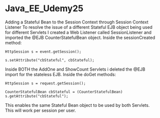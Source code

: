 # Java_EE_Udemy25
Adding a Stateful Bean to the Session Context through Session Context Listener
To resolve the issue of a different Stateful EJB object being used for different Servlets 
I created a Web Listener called SessionListener and imported the @EJB CounterStatefulBean object.
Inside the sessionCreated method:

    HttpSession s = event.getSession();
    	
    s.setAttribute("cbStateful", cbStateful);
    
Inside BOTH the AddOne and ShowCount Servlets i deleted the @EJB import for the stateless EJB.
Inside the doGet methods:

    HttpSession s = request.getSession();
		
    CounterStatefulBean cbStateful = (CounterStatefulBean) s.getAttribute("cbStateful");
    
This enables the same Stateful Bean object to be used by both Servlets. This will work per session per user.



